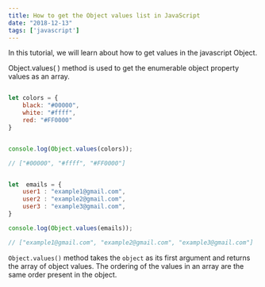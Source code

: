 ```yaml
---
title: How to get the Object values list in JavaScript
date: "2018-12-13"
tags: ['javascript']
---
```



In this tutorial, we will learn about how to get values in the javascript Object.


Object.values( ) method is used to get the enumerable object property values as an array.

```js

let colors = {
    black: "#00000",
    white: "#ffff",
    red: "#FF0000"
}


console.log(Object.values(colors));

// ["#00000", "#ffff", "#FF0000"]


let  emails = {
    user1 : "example1@gmail.com",
    user2 : "example2@gmail.com",
    user3 : "example3@gmail.com",
}

console.log(Object.values(emails));

// ["example1@gmail.com", "example2@gmail.com", "example3@gmail.com"]


```

`Object.values()` method takes the `object` as its first argument and returns the array of object values. The ordering of the values in an array are the same order present in the object.
